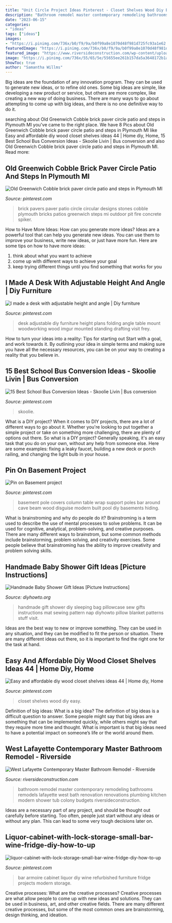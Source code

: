 ```yaml
---
title: "Unit Circle Project Ideas Pinterest - Closet Shelves Wood Diy Easy"
description: "Bathroom remodel master contemporary remodeling bathrooms remodels lafayette west bath renovation renovations plumbing kitchen modern shower tub colony budgets riversideconstruction"
date: "2023-06-15"
categories:
- "ideas"
tags: ["ideas"]
images:
- "https://i.pinimg.com/736x/b0/f9/9a/b0f99a8e1070d48f981d725fc93a1e62.jpg"
featuredImage: "https://i.pinimg.com/736x/b0/f9/9a/b0f99a8e1070d48f981d725fc93a1e62.jpg"
featured_image: "https://www.riversideconstruction.com/wp-content/uploads/2016/08/Cibuta-1.jpg"
image: "https://i.pinimg.com/736x/55/65/5e/55655ee261b157da5a3648172b1a698a--brick-pavers-plymouth.jpg"
ShowToc: true
author: "Samantha Willms"
---
```



Big ideas are the foundation of any innovation program. They can be used to generate new ideas, or to refine old ones. Some big ideas are simple, like developing a new product or service, but others are more complex, like creating a new way of doing business. There are many ways to go about attempting to come up with big ideas, and there is no one definitive way to do it.

	

		
searching about Old Greenwich Cobble brick paver circle patio and steps in Plymouth MI you've came to the right place. We have 8 Pics about Old Greenwich Cobble brick paver circle patio and steps in Plymouth MI like Easy and affordable diy wood closet shelves ideas 44 | Home diy, Home, 15 Best School Bus Conversion Ideas - Skoolie Livin | Bus conversion and also Old Greenwich Cobble brick paver circle patio and steps in Plymouth MI. Read more:
		
    
## Old Greenwich Cobble Brick Paver Circle Patio And Steps In Plymouth MI

<img loading=lazy src="https://i.pinimg.com/736x/55/65/5e/55655ee261b157da5a3648172b1a698a--brick-pavers-plymouth.jpg" onerror="this.onerror=null;this.src='https://tse3.mm.bing.net/th?id=OIP.Nx1og_0LZuv9sTFwbrWNEAHaJ3&amp;pid=15.1';" alt="Old Greenwich Cobble brick paver circle patio and steps in Plymouth MI">

_Source: pinterest.com_

>brick pavers paver patio circle circular designs stones cobble plymouth bricks patios greenwich steps mi outdoor pit fire concrete spiker. 

	

How to Have More Ideas: How can you generate more ideas?
Ideas are a powerful tool that can help you generate new ideas. You can use them to improve your business, write new ideas, or just have more fun. Here are some tips on how to have more ideas: 
1. think about what you want to achieve 
2. come up with different ways to achieve your goal 
3. keep trying different things until you find something that works for you 

    
## I Made A Desk With Adjustable Height And Angle | Diy Furniture

<img loading=lazy src="https://i.pinimg.com/736x/91/c7/d3/91c7d3d90dcc03180548e3533acb9aa6.jpg" onerror="this.onerror=null;this.src='https://tse2.mm.bing.net/th?id=OIP.F6YQ2x4kZcSmghwHx1MVywHaJ3&amp;pid=15.1';" alt="I made a desk with adjustable height and angle | Diy furniture">

_Source: pinterest.com_

>desk adjustable diy furniture height plans folding angle table mount woodworking wood imgur mounted standing drafting visit frey. 

	

How to turn your ideas into a reality: Tips for starting out
Start with a goal, and work towards it. By outlining your idea in simple terms and making sure you have all the necessary resources, you can be on your way to creating a reality that you believe in.

    
## 15 Best School Bus Conversion Ideas - Skoolie Livin | Bus Conversion

<img loading=lazy src="https://i.pinimg.com/736x/f8/f6/cd/f8f6cdbfe9b5af3acb85476ff3dec858.jpg" onerror="this.onerror=null;this.src='https://tse2.mm.bing.net/th?id=OIP.UojCdlVFHax43d9CfaJY4QHaLH&amp;pid=15.1';" alt="15 Best School Bus Conversion Ideas - Skoolie Livin | Bus conversion">

_Source: pinterest.com_

>skoolie. 

	

What is a DIY project?
When it comes to DIY projects, there are a lot of different ways to go about it. Whether you're looking to put together a simple project or take on something more challenging, there are plenty of options out there. So what is a DIY project? Generally speaking, it's an easy task that you do on your own, without any help from someone else. Here are some examples: fixing a leaky faucet, building a new deck or porch railing, and changing the light bulb in your house.

    
## Pin On Basement Project

<img loading=lazy src="https://i.pinimg.com/736x/a3/44/a7/a344a7b9e7871bb388fc64e1551a1220--basement-pole-covers-basement-pole-table.jpg" onerror="this.onerror=null;this.src='https://tse2.mm.bing.net/th?id=OIP.StLSag5b9cTovA9YLvL8aQHaJ4&amp;pid=15.1';" alt="Pin on Basement project">

_Source: pinterest.com_

>basement pole covers column table wrap support poles bar around cave beam wood disguise modern built pool diy basements hiding. 

	

What is brainstroming and why do people do it?
Brainstroming is a term used to describe the use of mental processes to solve problems. It can be used for cognitive, analytical, problem-solving, and creative purposes. There are many different ways to brainstrom, but some common methods include brainstorming, problem solving, and creativity exercises. Some people believe that brainstroming has the ability to improve creativity and problem solving skills.

    
## Handmade Baby Shower Gift Ideas [Picture Instructions]

<img loading=lazy src="http://www.diyhowto.org/wp-content/uploads/DIY-Baby-Pillowcase-Sleeping-Bag-Nap-Mat-Sew-Pattern-Handmade-Baby-Shower-Gift-Ideas-Instructions-DIYHowto.jpg" onerror="this.onerror=null;this.src='https://tse2.mm.bing.net/th?id=OIP.QNt5CdJt6jwGTKhkALhdJQHaJ8&amp;pid=15.1';" alt="Handmade Baby Shower Gift Ideas [Picture Instructions]">

_Source: diyhowto.org_

>handmade gift shower diy sleeping bag pillowcase sew gifts instructions mat sewing pattern nap diyhowto pillow blanket patterns stuff visit. 

	

Ideas are the best way to new or improve something. They can be used in any situation, and they can be modified to fit the person or situation. There are many different ideas out there, so it is important to find the right one for the task at hand.

    
## Easy And Affordable Diy Wood Closet Shelves Ideas 44 | Home Diy, Home

<img loading=lazy src="https://i.pinimg.com/736x/b0/f9/9a/b0f99a8e1070d48f981d725fc93a1e62.jpg" onerror="this.onerror=null;this.src='https://tse3.mm.bing.net/th?id=OIP.UnZZvXr2hF1I577ywZY8MAHaLI&amp;pid=15.1';" alt="Easy and affordable diy wood closet shelves ideas 44 | Home diy, Home">

_Source: pinterest.com_

>closet shelves wood diy easy. 

	

Definition of big ideas: What is a big idea?
The definition of big ideas is a difficult question to answer. Some people might say that big ideas are something that can be implemented quickly, while others might say that they require more time and thought. What is important is that big ideas need to have a potential impact on someone’s life or the world around them.

    
## West Lafayette Contemporary Master Bathroom Remodel - Riverside

<img loading=lazy src="https://www.riversideconstruction.com/wp-content/uploads/2016/08/Cibuta-1.jpg" onerror="this.onerror=null;this.src='https://tse3.mm.bing.net/th?id=OIP.2N7_2N58qXJLxDckDuOp0wHaE8&amp;pid=15.1';" alt="West Lafayette Contemporary Master Bathroom Remodel - Riverside">

_Source: riversideconstruction.com_

>bathroom remodel master contemporary remodeling bathrooms remodels lafayette west bath renovation renovations plumbing kitchen modern shower tub colony budgets riversideconstruction. 

	

Ideas are a necessary part of any project, and should be thought out carefully before starting. Too often, people just start without any ideas or without any plan. This can lead to some very tough decisions later on.

    
## Liquor-cabinet-with-lock-storage-small-bar-wine-fridge-diy-how-to-up

<img loading=lazy src="https://i.pinimg.com/736x/9a/33/60/9a336085302b9e60bce9b956b7b1c2e1.jpg" onerror="this.onerror=null;this.src='https://tse2.mm.bing.net/th?id=OIP.FwEVrf9iEcOGkXU2u1bLQQHaMj&amp;pid=15.1';" alt="liquor-cabinet-with-lock-storage-small-bar-wine-fridge-diy-how-to-up">

_Source: pinterest.com_

>bar armoire cabinet liquor diy wine refurbished furniture fridge projects modern storage. 

	

Creative processes: What are the creative processes?
Creative processes are what allow people to come up with new ideas and solutions. They can be used in business, art, and other creative fields. There are many different creative processes, but some of the most common ones are brainstorming, design thinking, and ideation.

